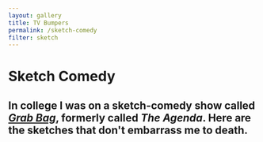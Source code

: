 ```yaml
---
layout: gallery
title: TV Bumpers
permalink: /sketch-comedy
filter: sketch
---
```


# Sketch Comedy

## In college I was on a sketch-comedy show called *[Grab Bag](https://www.imdb.com/title/tt33995737/)*, formerly called *The Agenda*. Here are the sketches that don't embarrass me to death.
